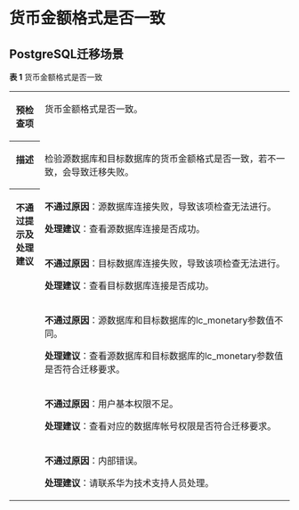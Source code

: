 # 货币金额格式是否一致<a name="drs_11_0038"></a>

## PostgreSQL迁移场景<a name="section1319522194420"></a>

**表 1**  货币金额格式是否一致

<a name="table19854114654519"></a>
<table><tbody><tr id="row148701146204510"><th class="firstcol" valign="top" width="11%" id="mcps1.2.3.1.1"><p id="p98701446114518"><a name="p98701446114518"></a><a name="p98701446114518"></a><strong id="b68701746184510"><a name="b68701746184510"></a><a name="b68701746184510"></a>预检查项</strong></p>
</th>
<td class="cellrowborder" valign="top" width="89%" headers="mcps1.2.3.1.1 "><p id="p158702467457"><a name="p158702467457"></a><a name="p158702467457"></a><span class="keyword" id="keyword978915644319"><a name="keyword978915644319"></a><a name="keyword978915644319"></a>货币金额格式</span>是否一致。</p>
</td>
</tr>
<tr id="row3870204634516"><th class="firstcol" valign="top" width="11%" id="mcps1.2.3.2.1"><p id="p588510462454"><a name="p588510462454"></a><a name="p588510462454"></a><strong id="b088544615451"><a name="b088544615451"></a><a name="b088544615451"></a>描述</strong></p>
</th>
<td class="cellrowborder" valign="top" width="89%" headers="mcps1.2.3.2.1 "><p id="p8885646184518"><a name="p8885646184518"></a><a name="p8885646184518"></a>检验源数据库和目标数据库的货币金额格式是否一致，若不一致，会导致迁移失败。</p>
</td>
</tr>
<tr id="row38853464458"><th class="firstcol" rowspan="5" valign="top" width="11%" id="mcps1.2.3.3.1"><p id="p1288554694514"><a name="p1288554694514"></a><a name="p1288554694514"></a><strong id="b12885154614518"><a name="b12885154614518"></a><a name="b12885154614518"></a>不通过提示及<strong id="b117671048113514"><a name="b117671048113514"></a><a name="b117671048113514"></a>处理建议</strong></strong></p>
</th>
<td class="cellrowborder" valign="top" width="89%" headers="mcps1.2.3.3.1 "><p id="p4701127105111"><a name="p4701127105111"></a><a name="p4701127105111"></a><strong id="b1317012105116"><a name="b1317012105116"></a><a name="b1317012105116"></a>不通过原因</strong>：源数据库连接失败，导致该项检查无法进行。</p>
<p id="p07686135118"><a name="p07686135118"></a><a name="p07686135118"></a><strong id="b98221627113916"><a name="b98221627113916"></a><a name="b98221627113916"></a>处理建议</strong>：查看源数据库连接是否成功。</p>
</td>
</tr>
<tr id="row187604513504"><td class="cellrowborder" valign="top" headers="mcps1.2.3.3.1 "><p id="p5760856508"><a name="p5760856508"></a><a name="p5760856508"></a><strong id="b18936827145110"><a name="b18936827145110"></a><a name="b18936827145110"></a>不通过原因</strong>：目标数据库连接失败，导致该项检查无法进行。</p>
<p id="p191603535010"><a name="p191603535010"></a><a name="p191603535010"></a><strong id="b1272972993917"><a name="b1272972993917"></a><a name="b1272972993917"></a>处理建议</strong>：查看目标数据库连接是否成功。</p>
</td>
</tr>
<tr id="row12385082500"><td class="cellrowborder" valign="top" headers="mcps1.2.3.3.1 "><p id="p183855812501"><a name="p183855812501"></a><a name="p183855812501"></a><strong id="b11358112915119"><a name="b11358112915119"></a><a name="b11358112915119"></a>不通过原因</strong>：源数据库和目标数据库的lc_monetary参数值不同。</p>
<p id="p16869184118509"><a name="p16869184118509"></a><a name="p16869184118509"></a><strong id="b17634133116394"><a name="b17634133116394"></a><a name="b17634133116394"></a>处理建议</strong>：查看源数据库和目标数据库的lc_monetary参数值是否符合迁移要求。</p>
</td>
</tr>
<tr id="row257101117501"><td class="cellrowborder" valign="top" headers="mcps1.2.3.3.1 "><p id="p11326193185116"><a name="p11326193185116"></a><a name="p11326193185116"></a><strong id="b178901630175116"><a name="b178901630175116"></a><a name="b178901630175116"></a>不通过原因</strong>：用户基本权限不足。</p>
<p id="p177170216512"><a name="p177170216512"></a><a name="p177170216512"></a><strong id="b11665183311390"><a name="b11665183311390"></a><a name="b11665183311390"></a>处理建议</strong>：查看对应的数据库帐号权限是否符合迁移要求。</p>
</td>
</tr>
<tr id="row1490116469453"><td class="cellrowborder" valign="top" headers="mcps1.2.3.3.1 "><p id="p16761814518"><a name="p16761814518"></a><a name="p16761814518"></a><strong id="b1756113245116"><a name="b1756113245116"></a><a name="b1756113245116"></a>不通过原因</strong>：内部错误。</p>
<p id="p99511910516"><a name="p99511910516"></a><a name="p99511910516"></a><strong id="b28851235113912"><a name="b28851235113912"></a><a name="b28851235113912"></a>处理建议</strong>：请联系华为技术支持人员处理。</p>
</td>
</tr>
</tbody>
</table>

